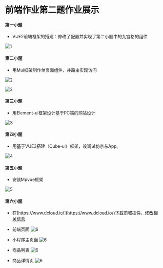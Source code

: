# 前端作业第二题作业展示

#### 第一小题
- VUE2前端框架的搭建：修改了配置并实现了第二小题中的九宫格的组件

![1](/qianduan/img/7.jpg)

#### 第二小题
- 用Mui框架制作单页面组件，并路由实现访问

![2](/qianduan/img/8.jpg)

![2](/qianduan/img/9.png)

#### 第三小题
- 用Element-ui框架设计基于PC端的网站设计

![3](/qianduan/img/)

#### 第四小题
- 用基于VUE3搭建（Cube-ui）框架，设调试仿京东App。

![4](/qianduan/img/2.png)

#### 第五小题
- 安装Mpvue框架

![5](/qianduan/img/1.jpg)

#### 第六小题
- 在[https://www.dcloud.io/](https://www.dcloud.io/)下载商城插件，修改相关信息

- 前端页面
![6](/qianduan/img/6.png)

- 小程序主页面
![6](/qianduan/img/5.png)

- 商品列表
![6](/qianduan/img/3.png)

- 商品详情页
![6](/qianduan/img/4.png)

